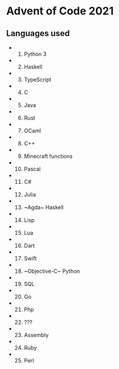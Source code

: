 # Advent of Code 2021

## Languages used
- 01. Python 3
- 02. Haskell
- 03. TypeScript
- 04. C
- 05. Java
- 06. Rust
- 07. OCaml
- 08. C++
- 09. Minecraft functions
- 10. Pascal
- 11. C#
- 12. Julia
- 13. ~Agda~ Haskell
- 14. Lisp
- 15. Lua
- 16. Dart
- 17. Swift
- 18. ~Objective-C~ Python
- 19. SQL
- 20. Go
- 21. Php
- 22. ???
- 23. Assembly
- 24. Ruby
- 25. Perl
